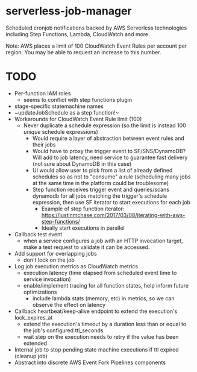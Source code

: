 # serverless-job-manager

Scheduled cronjob notifications backed by AWS Serverless technologies including Step Functions, Lambda, CloudWatch and more.

Note: AWS places a limit of 100 CloudWatch Event Rules per account per region. You may be able to request an increase to this number.

# TODO

* Per-function IAM roles
  - seems to conflict with step functions plugin
* stage-specific statemachine names
* ~updateJobSchedule as a step function!~
* Workarounds for CloudWatch Event Rule limit (100)
  - Never duplicate a schedule expression (so the limit is instead 100 _unique_ schedule expressions)
    - Would require a layer of abstraction between event rules and their jobs
    - Would have to proxy the trigger event to SF/SNS/DynamoDB? Will add to job latency, need service to guarantee fast delivery (not sure about DynamoDB in this case)
    - UI would allow user to pick from a list of already defined schedules so as not to "consume" a rule (scheduling many jobs at the same time in the platform could be troublesome)
    - Step function receives trigger event and queries/scans dynamodb for all jobs matching the trigger's schedule expression, then use SF iterator to start executions for each job
      - Example of step function iterator: https://justinmchase.com/2017/03/08/iterating-with-aws-step-functions/
      - Ideally start executions in parallel
* Callback test event
  - when a service configures a job with an HTTP invocation target, make a test request to validate it can be accessed.
* Add support for overlapping jobs
  - don't lock on the job
* Log job execution metrics as CloudWatch metrics
  - execution latency (time elapsed from scheduled event time to service invocation)
  - enable/implement tracing for all function states, help inform future optimizations
    - include lambda stats (memory, etc) in metrics, so we can observe the effect on latency
* Callback heartbeat/keep-alive endpoint to extend the execution's lock_expires_at
  - extend the execution's timeout by a duration less than or equal to the job's configured ttl_seconds
  - wait step on the execution needs to retry if the value has been extended
* Internal job to stop pending state machine executions if ttl expired (cleanup job)
* Abstract into discrete AWS Event Fork Pipelines components
